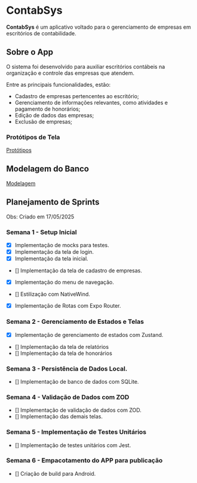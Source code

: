# ContabSys

**ContabSys** é um aplicativo voltado para o gerenciamento de empresas em escritórios de contabilidade.

## Sobre o App

O sistema foi desenvolvido para auxiliar escritórios contábeis na organização e controle das empresas que atendem.  

Entre as principais funcionalidades, estão:

- Cadastro de empresas pertencentes ao escritório;
- Gerenciamento de informações relevantes, como atividades e pagamento de honorários;
- Edição de dados das empresas;
- Exclusão de empresas;

### Protótipos de Tela

[Protótipos](https://drive.google.com/drive/folders/1txyrpxVXlaUo191P_OgbSSXEpj_jyNT5)

## Modelagem do Banco

[Modelagem](https://drive.google.com/file/d/1UXguQqn7jMW3oDRZE4fc5qHFBx_E4eQy/view?usp=sharing)

## Planejamento de Sprints
Obs: Criado em 17/05/2025

### Semana 1 - Setup Inicial
- [x] Implementação de mocks para testes.
- [X] Implementação da tela de login.
- [X] Implementação da tela inicial.
- [] Implementação da tela de cadastro de empresas. 
- [X] Implementação do menu de navegação.
- [] Estilização com NativeWind.
- [X] Implementação de Rotas com Expo Router.

### Semana 2 - Gerenciamento de Estados e Telas
- [X] Implementação de gerenciamento de estados com Zustand.
- [] Implementação da tela de relatórios
- [] Implementação da tela de honorários

### Semana 3 - Persistência de Dados Local.
- [] Implementação de banco de dados com SQLite.

### Semana 4 - Validação de Dados com ZOD
- [] Implementação de validação de dados com ZOD.
- [] Implementação das demais telas.

### Semana 5 - Implementação de Testes Unitários
- [] Implementação de testes unitários com Jest.

### Semana 6 - Empacotamento do APP para publicação
- [] Criação de build para Android.